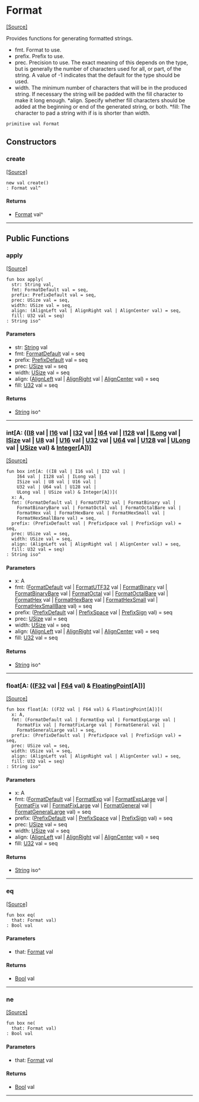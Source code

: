 # Format
<span class="source-link">[[Source]](src/format/format.md#L37)</span>

Provides functions for generating formatted strings.

* fmt. Format to use.
* prefix. Prefix to use.
* prec. Precision to use. The exact meaning of this depends on the type,
but is generally the number of characters used for all, or part, of the
string. A value of -1 indicates that the default for the type should be
used.
* width. The minimum number of characters that will be in the produced
string. If necessary the string will be padded with the fill character to
make it long enough.
*align. Specify whether fill characters should be added at the beginning or
end of the generated string, or both.
*fill: The character to pad a string with if is is shorter than width.


```pony
primitive val Format
```

## Constructors

### create
<span class="source-link">[[Source]](src/format/format.md#L37)</span>


```pony
new val create()
: Format val^
```

#### Returns

* [Format](format-Format.md) val^

---

## Public Functions

### apply
<span class="source-link">[[Source]](src/format/format.md#L54)</span>


```pony
fun box apply(
  str: String val,
  fmt: FormatDefault val = seq,
  prefix: PrefixDefault val = seq,
  prec: USize val = seq,
  width: USize val = seq,
  align: (AlignLeft val | AlignRight val | AlignCenter val) = seq,
  fill: U32 val = seq)
: String iso^
```
#### Parameters

*   str: [String](builtin-String.md) val
*   fmt: [FormatDefault](format-FormatDefault.md) val = seq
*   prefix: [PrefixDefault](format-PrefixDefault.md) val = seq
*   prec: [USize](builtin-USize.md) val = seq
*   width: [USize](builtin-USize.md) val = seq
*   align: ([AlignLeft](format-AlignLeft.md) val | [AlignRight](format-AlignRight.md) val | [AlignCenter](format-AlignCenter.md) val) = seq
*   fill: [U32](builtin-U32.md) val = seq

#### Returns

* [String](builtin-String.md) iso^

---

### int\[A: (([I8](builtin-I8.md) val | [I16](builtin-I16.md) val | [I32](builtin-I32.md) val | [I64](builtin-I64.md) val | [I128](builtin-I128.md) val | [ILong](builtin-ILong.md) val | [ISize](builtin-ISize.md) val | [U8](builtin-U8.md) val | [U16](builtin-U16.md) val | [U32](builtin-U32.md) val | [U64](builtin-U64.md) val | [U128](builtin-U128.md) val | [ULong](builtin-ULong.md) val | [USize](builtin-USize.md) val) & [Integer](builtin-Integer.md)\[A\])\]
<span class="source-link">[[Source]](src/format/format.md#L94)</span>


```pony
fun box int[A: ((I8 val | I16 val | I32 val | 
    I64 val | I128 val | ILong val | 
    ISize val | U8 val | U16 val | 
    U32 val | U64 val | U128 val | 
    ULong val | USize val) & Integer[A])](
  x: A,
  fmt: (FormatDefault val | FormatUTF32 val | FormatBinary val | 
    FormatBinaryBare val | FormatOctal val | FormatOctalBare val | 
    FormatHex val | FormatHexBare val | FormatHexSmall val | 
    FormatHexSmallBare val) = seq,
  prefix: (PrefixDefault val | PrefixSpace val | PrefixSign val) = seq,
  prec: USize val = seq,
  width: USize val = seq,
  align: (AlignLeft val | AlignRight val | AlignCenter val) = seq,
  fill: U32 val = seq)
: String iso^
```
#### Parameters

*   x: A
*   fmt: ([FormatDefault](format-FormatDefault.md) val | [FormatUTF32](format-FormatUTF32.md) val | [FormatBinary](format-FormatBinary.md) val | 
    [FormatBinaryBare](format-FormatBinaryBare.md) val | [FormatOctal](format-FormatOctal.md) val | [FormatOctalBare](format-FormatOctalBare.md) val | 
    [FormatHex](format-FormatHex.md) val | [FormatHexBare](format-FormatHexBare.md) val | [FormatHexSmall](format-FormatHexSmall.md) val | 
    [FormatHexSmallBare](format-FormatHexSmallBare.md) val) = seq
*   prefix: ([PrefixDefault](format-PrefixDefault.md) val | [PrefixSpace](format-PrefixSpace.md) val | [PrefixSign](format-PrefixSign.md) val) = seq
*   prec: [USize](builtin-USize.md) val = seq
*   width: [USize](builtin-USize.md) val = seq
*   align: ([AlignLeft](format-AlignLeft.md) val | [AlignRight](format-AlignRight.md) val | [AlignCenter](format-AlignCenter.md) val) = seq
*   fill: [U32](builtin-U32.md) val = seq

#### Returns

* [String](builtin-String.md) iso^

---

### float\[A: (([F32](builtin-F32.md) val | [F64](builtin-F64.md) val) & [FloatingPoint](builtin-FloatingPoint.md)\[A\])\]
<span class="source-link">[[Source]](src/format/format.md#L135)</span>


```pony
fun box float[A: ((F32 val | F64 val) & FloatingPoint[A])](
  x: A,
  fmt: (FormatDefault val | FormatExp val | FormatExpLarge val | 
    FormatFix val | FormatFixLarge val | FormatGeneral val | 
    FormatGeneralLarge val) = seq,
  prefix: (PrefixDefault val | PrefixSpace val | PrefixSign val) = seq,
  prec: USize val = seq,
  width: USize val = seq,
  align: (AlignLeft val | AlignRight val | AlignCenter val) = seq,
  fill: U32 val = seq)
: String iso^
```
#### Parameters

*   x: A
*   fmt: ([FormatDefault](format-FormatDefault.md) val | [FormatExp](format-FormatExp.md) val | [FormatExpLarge](format-FormatExpLarge.md) val | 
    [FormatFix](format-FormatFix.md) val | [FormatFixLarge](format-FormatFixLarge.md) val | [FormatGeneral](format-FormatGeneral.md) val | 
    [FormatGeneralLarge](format-FormatGeneralLarge.md) val) = seq
*   prefix: ([PrefixDefault](format-PrefixDefault.md) val | [PrefixSpace](format-PrefixSpace.md) val | [PrefixSign](format-PrefixSign.md) val) = seq
*   prec: [USize](builtin-USize.md) val = seq
*   width: [USize](builtin-USize.md) val = seq
*   align: ([AlignLeft](format-AlignLeft.md) val | [AlignRight](format-AlignRight.md) val | [AlignCenter](format-AlignCenter.md) val) = seq
*   fill: [U32](builtin-U32.md) val = seq

#### Returns

* [String](builtin-String.md) iso^

---

### eq
<span class="source-link">[[Source]](src/format/format.md#L54)</span>


```pony
fun box eq(
  that: Format val)
: Bool val
```
#### Parameters

*   that: [Format](format-Format.md) val

#### Returns

* [Bool](builtin-Bool.md) val

---

### ne
<span class="source-link">[[Source]](src/format/format.md#L54)</span>


```pony
fun box ne(
  that: Format val)
: Bool val
```
#### Parameters

*   that: [Format](format-Format.md) val

#### Returns

* [Bool](builtin-Bool.md) val

---

